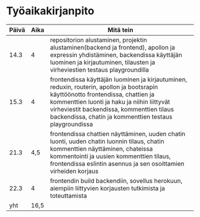 # Työaikakirjanpito  

| Päivä        | Aika          | Mitä tein  |
| ------------- | ------------- | ------|
| 14.3      | 4 | repositorion alustaminen, projektin alustaminen(backend ja frontend), apollon ja expressin yhdistäminen, backendissa käyttäjän luominen ja kirjautuminen, tilausten ja virheviestien testaus playgroundilla |
| 15.3 |    4   | frontendissa käyttäjän luominen ja kirjautuminen, reduxin, routerin, apollon ja bootsrapin käyttöönotto frontendissa, chattien ja kommenttien luonti ja haku ja niihin liittyvät virheviestit backendissa, kommenttien tilaus  backendissa, chatin ja kommenttien testaus playgroundissa    |
| 21.3 |    4,5   | frontendissa chattien näyttäminen, uuden chatin luonti, uuden chatin luonnin tilaus, chatin kommenttien näyttäminen, chateissa kommentointi ja uusien kommenttien tilaus, frontendissa eslintin asennus ja sen osoittamien virheiden korjaus    |
| 22.3 |   4    | frontendin build backendiin, sovellus herokuun, aiempiin liittyvien korjausten tutkimista ja toteuttamista    |
| yht |    16,5   |     |

